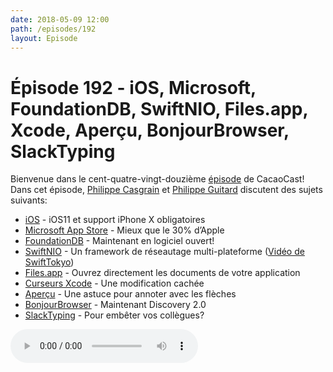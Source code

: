 ```yaml
---
date: 2018-05-09 12:00
path: /episodes/192
layout: Episode
---
```

# Épisode 192 - iOS, Microsoft, FoundationDB, SwiftNIO, Files.app, Xcode, Aperçu, BonjourBrowser, SlackTyping
<p>Bienvenue dans le cent-quatre-vingt-douzième <a href="https://archive.org/download/cacaocast/cacaocast_192.mp3" title="CacaoCast Episode 192">épisode</a> de CacaoCast! Dans cet épisode, <a href="http://www.twitter.com/philippec" title="Philippe Casgrain sur Twitter">Philippe Casgrain</a> et <a href="http://www.twitter.com/philippeguitard" title="Philippe Guitard sur Twitter">Philippe Guitard</a> discutent des sujets suivants:</p>
<ul><li><a href="https://developer.apple.com/news/?id=05072018a" title="iOS">iOS</a> - iOS11 et support iPhone X obligatoires</li>
<li><a href="https://www.theverge.com/2018/5/8/17330600/microsoft-windows-store-apps-revenue-cut-build-2018" title="Microsoft App Store">Microsoft App Store</a> - Mieux que le 30% d’Apple</li>
<li><a href="https://github.com/apple/foundationdb/" title="FoundationDB">FoundationDB</a> - Maintenant en logiciel ouvert!</li>
<li><a href="https://github.com/apple/swift-nio" title="SwiftNIO">SwiftNIO</a> - Un framework de réseautage multi-plateforme (<a href="https://youtu.be/QJ3WG9kRLMo" title="Vidéo de SwiftTokyo">Vidéo de SwiftTokyo</a>)</li>
<li><a href="https://twitter.com/olebegemann/status/987346188591681536" title="Files.app">Files.app</a> - Ouvrez directement les documents de votre application</li>
<li><a href="https://twitter.com/dmartincy/status/988094014804160514" title="Curseurs Xcode">Curseurs Xcode</a> - Une modification cachée</li>
<li><a href="https://twitter.com/dunstan/status/989311685956591616" title="Aperçu">Aperçu</a> - Une astuce pour annoter avec les flèches</li>
<li><a href="https://itunes.apple.com/us/app/discovery-dns-sd-browser/id1381004916?ls=1&amp;mt=12" title="BonjourBrowser">BonjourBrowser</a> - Maintenant Discovery 2.0</li>
<li><a href="https://github.com/will/slacktyping" title="SlackTyping">SlackTyping</a> - Pour embêter vos collègues?</li>
</ul>
<p><audio controls><source src="https://archive.org/download/cacaocast/cacaocast_192.mp3" type="audio/mpeg"><source src="https://archive.org/download/cacaocast/cacaocast_192.mp3" type="audio/mp4">Votre navigateur ne supporte pas l'élément audio / Your browser does not support the audio element.</audio></p>
